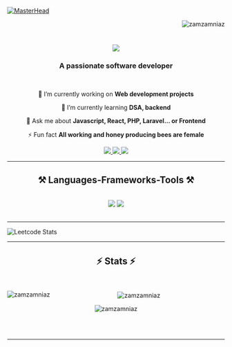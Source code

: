 [![MasterHead](https://i.pinimg.com/originals/87/f3/f1/87f3f1425b217691da645e97dbb50d55.gif)](https://rishavchanda.io)
<p align="right"> <img src="https://komarev.com/ghpvc/?username=zamzamniaz&label=Profile%20views&color=0e75b6&style=flat" alt="zamzamniaz" /> </p>


<h1 align="center">
    <img src="https://readme-typing-svg.herokuapp.com/?font=Righteous&size=35&center=true&vCenter=true&width=500&height=70&duration=4000&lines=Hi+There!+👋;+I'm+Zamzam+Niaz!;" />
</h1>

<h3 align="center">A passionate software developer </h3>

<br/>

<div align="center">
 
 🔭 I’m currently working on **Web development projects**
 
 🌱 I’m currently learning **DSA, backend**

💬 Ask me about **Javascript, React, PHP, Laravel... or Frontend**

⚡ Fun fact **All working and honey producing bees are female**

 </div>
 
<div align="center"> 
  <a href="mailto:zamzamniaz@gmail.com">
    <img src="https://img.shields.io/badge/Gmail-333333?style=for-the-badge&logo=gmail&logoColor=red" />
  </a>
  <a href="https://linkedin.com/in/zamzam niaz ahmed" target="_blank">
    <img src="https://img.shields.io/badge/LinkedIn-0077B5?style=for-the-badge&logo=linkedin&logoColor=white" target="_blank" />
  </a>
  <a href="https://instagram.com/@zamzam.niaz" target="_blank">
     <img src="https://img.shields.io/badge/Instagram-FF5722?style=for-the-badge&logo=todoist&logoColor=white" target="_blank" /> <!-- sqlite, safari, google-chrome are other good icon options -->
  </a>
</div>

 <hr/>
 
<h2 align="center">⚒️ Languages-Frameworks-Tools ⚒️</h2>
<br/>
<div align="center">
    <img src="https://skillicons.dev/icons?i=react,bootstrap,html,css,vscode,github,figma,tailwind,git,r" />
    <img src="https://skillicons.dev/icons?i=nodejs,python,javascript,typescript,express,firebase,mongodb,c,java,nextjs,mysql,flask" /><br>
</div>

<br/>
<hr/>

![Leetcode Stats](https://leetcard.jacoblin.cool/ZamzamNiaz?ext=heatmap)

<hr/>

<h2 align="center">⚡ Stats ⚡</h2>
<br>
<div align=center>
  <p><img align="left" src="https://github-readme-stats.vercel.app/api/top-langs?username=zamzamniaz&show_icons=true&locale=en&layout=compact" alt="zamzamniaz" /></p>

<p>&nbsp;<img align="center" src="https://github-readme-stats.vercel.app/api?username=zamzamniaz&show_icons=true&locale=en" alt="zamzamniaz" /></p>

<p><img align="center" src="https://github-readme-streak-stats.herokuapp.com/?user=zamzamniaz&" alt="zamzamniaz" /></p>
</div>

<br/><br/>

<hr/>

<br/>


<br/>
